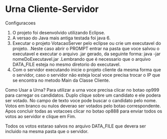 # Urna Cliente-Servidor

Configuracoes

1. O projeto foi desenvolvido utilizando Eclipse.
2. A versao do Java mais antiga testada foi java 6.
3. Executar o projeto VotacaoServer pelo eclipse ou crie um executavel do projeto.
		.Neste caso abrir o PROMPT entrar na pasta que voce salvou o executavel e executar o arquivo .jar gerado, da seguinte forma: java -jar nomeDoExecutavel.jar 
		.Lembrando que é necessario que o arquivo DATA_FILE esteja no mesmo diretorio do executavel.
4. Com o servidor executando inicie o projeto cliente da mesma forma que o servidor, caso o servidor não esteja local voce precisa trocar o IP que se encontra no metodo Main da Classe Cliente.

Como Usar a Urna?
Para utilizar a urna voce precisa clicar no botao op999 para carregar os candidatos.
Duplo clique sobre um candidato e ele podera ser votado.
No campo de texto voce pode buscar o candidato pelo nome.
Votos em branco ou nulos deverao ser votados pelo botao correspondente.
Apos concluir todas as votacoes clicar no botao op888 para enviar todos os votos ao servidor e clique em Fim.

Todos os votos estarao salvos no arquivo DATA_FILE que devera ser incluido na mesma pasta que o servidor.